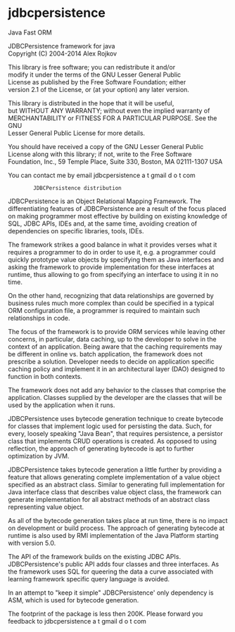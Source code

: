 jdbcpersistence
===============

Java Fast ORM

   JDBCPersistence framework for java                                                 
   Copyright (C) 2004-2014 Alex Rojkov                                                
                                                                                      
   This library is free software; you can redistribute it and/or                      
   modify it under the terms of the GNU Lesser General Public                         
   License as published by the Free Software Foundation; either                       
   version 2.1 of the License, or (at your option) any later version.                 
                                                                                      
   This library is distributed in the hope that it will be useful,                    
   but WITHOUT ANY WARRANTY; without even the implied warranty of                     
   MERCHANTABILITY or FITNESS FOR A PARTICULAR PURPOSE.  See the GNU                  
   Lesser General Public License for more details.                                    
                                                                                      
   You should have received a copy of the GNU Lesser General Public                   
   License along with this library; if not, write to the Free Software                
   Foundation, Inc., 59 Temple Place, Suite 330, Boston, MA  02111-1307  USA          
                                                                                      
   You can contact me by email jdbcpersistence   a t   gmail    d o t    com

            JDBCPersistence distribution

JDBCPersistence is an Object Relational Mapping Framework. The differentiating features
of JDBCPersistence are a result of the focus placed on making programmer most effective
by building on existing knowledge of SQL, JDBC APIs, IDEs and, at the same time, avoiding
creation of dependencies on specific libraries, tools, IDEs.

The framework strikes a good balance in what it provides verses what it requires a
programmer to do in order to use it, e.g. a programmer could quickly prototype value
objects by specifying them as Java interfaces and asking the framework to provide
implementation for these interfaces at runtime, thus allowing to go from specifying
an interface to using it in no time.

On the other hand, recognizing that data relationships are governed by business
rules much more complex than could be specified in a typical ORM configuration file,
a programmer is required to maintain such relationships in code.

The focus of the framework is to provide ORM services while leaving other concerns,
in particular, data caching, up to the developer to solve in the context of an
application. Being aware that the caching requirements may be different in online
vs. batch application, the framework does not prescribe a solution. Developer needs
to decide on application specific caching policy and implement it in an architectural
layer (DAO) designed to function in both contexts.

The framework does not add any behavior to the classes that comprise the application.
Classes supplied by the developer are the classes that will be used by the application
when it runs.

JDBCPersistence uses bytecode generation technique to create bytecode for classes
that implement logic used for persisting the data. Such, for every, loosely
speaking "Java Bean", that requires persistence, a persistor class that implements
CRUD operations is created. As opposed to using reflection, the approach of generating
bytecode is apt to further optimization by JVM.

JDBCPersistence takes bytecode generation a little further by providing a feature
that allows generating complete implementation of a value object specified as an
abstract class. Similar to generating full implementation for Java interface class
that describes value object class, the framework can generate implementation for
all abstract methods of an abstract class representing value object.

As all of the bytecode generation takes place at run time, there is no impact on
development or build process. The approach of generating bytecode at runtime is also
used by RMI implementation of the Java Platform starting with version 5.0.

The API of the framework builds on the existing JDBC APIs. JDBCPersistence's public
API adds four classes and three interfaces. As the framework uses SQL for queering
the data a curve associated with learning framework specific query language is avoided.

In an attempt to "keep it simple" JDBCPersistence' only dependency is ASM,
which is used for bytecode generation.
 
The footprint of the package is less then 200K.
Please forward you feedback to jdbcpersistence   a t   gmail    d o t    com
